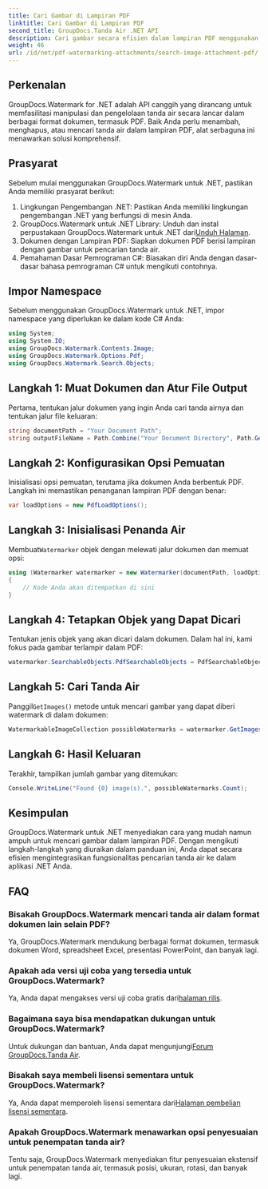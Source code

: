 ```yaml
---
title: Cari Gambar di Lampiran PDF
linktitle: Cari Gambar di Lampiran PDF
second_title: GroupDocs.Tanda Air .NET API
description: Cari gambar secara efisien dalam lampiran PDF menggunakan GroupDocs.Watermark untuk .NET. Sederhanakan proses pengelolaan tanda air Anda dengan mudah.
weight: 46
url: /id/net/pdf-watermarking-attachments/search-image-attachment-pdf/
---
```

## Perkenalan
GroupDocs.Watermark for .NET adalah API canggih yang dirancang untuk memfasilitasi manipulasi dan pengelolaan tanda air secara lancar dalam berbagai format dokumen, termasuk PDF. Baik Anda perlu menambah, menghapus, atau mencari tanda air dalam lampiran PDF, alat serbaguna ini menawarkan solusi komprehensif.
## Prasyarat
Sebelum mulai menggunakan GroupDocs.Watermark untuk .NET, pastikan Anda memiliki prasyarat berikut:
1. Lingkungan Pengembangan .NET: Pastikan Anda memiliki lingkungan pengembangan .NET yang berfungsi di mesin Anda.
2.  GroupDocs.Watermark untuk .NET Library: Unduh dan instal perpustakaan GroupDocs.Watermark untuk .NET dari[Unduh Halaman](https://releases.groupdocs.com/Watermark/net/).
3. Dokumen dengan Lampiran PDF: Siapkan dokumen PDF berisi lampiran dengan gambar untuk pencarian tanda air.
4. Pemahaman Dasar Pemrograman C#: Biasakan diri Anda dengan dasar-dasar bahasa pemrograman C# untuk mengikuti contohnya.

## Impor Namespace
Sebelum menggunakan GroupDocs.Watermark untuk .NET, impor namespace yang diperlukan ke dalam kode C# Anda:
```csharp
using System;
using System.IO;
using GroupDocs.Watermark.Contents.Image;
using GroupDocs.Watermark.Options.Pdf;
using GroupDocs.Watermark.Search.Objects;
```
## Langkah 1: Muat Dokumen dan Atur File Output
Pertama, tentukan jalur dokumen yang ingin Anda cari tanda airnya dan tentukan jalur file keluaran:
```csharp
string documentPath = "Your Document Path";
string outputFileName = Path.Combine("Your Document Directory", Path.GetFileName(documentPath));
```
## Langkah 2: Konfigurasikan Opsi Pemuatan
Inisialisasi opsi pemuatan, terutama jika dokumen Anda berbentuk PDF. Langkah ini memastikan penanganan lampiran PDF dengan benar:
```csharp
var loadOptions = new PdfLoadOptions();
```
## Langkah 3: Inisialisasi Penanda Air
 Membuat`Watermarker` objek dengan melewati jalur dokumen dan memuat opsi:
```csharp
using (Watermarker watermarker = new Watermarker(documentPath, loadOptions))
{
    // Kode Anda akan ditempatkan di sini
}
```
## Langkah 4: Tetapkan Objek yang Dapat Dicari
Tentukan jenis objek yang akan dicari dalam dokumen. Dalam hal ini, kami fokus pada gambar terlampir dalam PDF:
```csharp
watermarker.SearchableObjects.PdfSearchableObjects = PdfSearchableObjects.AttachedImages;
```
## Langkah 5: Cari Tanda Air
 Panggil`GetImages()` metode untuk mencari gambar yang dapat diberi watermark di dalam dokumen:
```csharp
WatermarkableImageCollection possibleWatermarks = watermarker.GetImages();
```
## Langkah 6: Hasil Keluaran
Terakhir, tampilkan jumlah gambar yang ditemukan:
```csharp
Console.WriteLine("Found {0} image(s).", possibleWatermarks.Count);
```

## Kesimpulan
GroupDocs.Watermark untuk .NET menyediakan cara yang mudah namun ampuh untuk mencari gambar dalam lampiran PDF. Dengan mengikuti langkah-langkah yang diuraikan dalam panduan ini, Anda dapat secara efisien mengintegrasikan fungsionalitas pencarian tanda air ke dalam aplikasi .NET Anda.
## FAQ
### Bisakah GroupDocs.Watermark mencari tanda air dalam format dokumen lain selain PDF?
Ya, GroupDocs.Watermark mendukung berbagai format dokumen, termasuk dokumen Word, spreadsheet Excel, presentasi PowerPoint, dan banyak lagi.
### Apakah ada versi uji coba yang tersedia untuk GroupDocs.Watermark?
 Ya, Anda dapat mengakses versi uji coba gratis dari[halaman rilis](https://releases.groupdocs.com/).
### Bagaimana saya bisa mendapatkan dukungan untuk GroupDocs.Watermark?
 Untuk dukungan dan bantuan, Anda dapat mengunjungi[Forum GroupDocs.Tanda Air](https://forum.groupdocs.com/c/watermark/19).
### Bisakah saya membeli lisensi sementara untuk GroupDocs.Watermark?
 Ya, Anda dapat memperoleh lisensi sementara dari[Halaman pembelian lisensi sementara](https://purchase.groupdocs.com/temporary-license/).
### Apakah GroupDocs.Watermark menawarkan opsi penyesuaian untuk penempatan tanda air?
Tentu saja, GroupDocs.Watermark menyediakan fitur penyesuaian ekstensif untuk penempatan tanda air, termasuk posisi, ukuran, rotasi, dan banyak lagi.